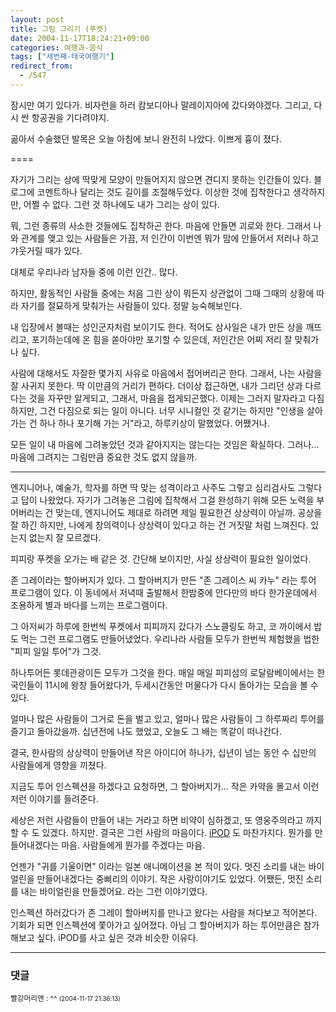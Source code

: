 ```yaml
---
layout: post
title: 그림 그리기 (푸켓)
date: 2004-11-17T18:24:21+09:00
categories: 여행과-음식
tags: ["세번째-태국여행기"]
redirect_from:
  - /547
---
```


잠시만 여기 있다가. 비자런을 하러 캄보디아나 말레이지아에 갔다와야겠다. 그리고, 다시 싼 항공권을 기다려야지.

곪아서 수술했던 발목은 오늘 아침에 보니 완전히 나았다. 이쁘게 흉이 졌다.

====

자기가 그리는 상에 딱맞게 모양이 만들어지지 않으면 견디지 못하는 인간들이 있다. 블로그에 코멘트하나 달리는 것도 길이를 조절해두었다. 이상한 것에 집착한다고 생각하지만, 어쩔 수 없다. 그런 것 하나에도 내가 그리는 상이 있다.

뭐, 그런 종류의 사소한 것들에도 집착하곤 한다. 마음에 안들면 괴로와 한다. 그래서 나와 관계를 맺고 있는 사람들은 가끔, 저 인간이 이번엔 뭐가 맘에 안들어서 저러나 하고 갸웃거릴 때가 있다.

대체로 우리나라 남자들 중에 이런 인간.. 많다.

하지만, 활동적인 사람들 중에는 처음 그린 상이 뭐든지 상관없이 그때 그때의 상황에 따라 자기를 절묘하게 맞춰가는 사람들이 있다. 정말 능숙해보인다.

내 입장에서 볼때는 성인군자처럼 보이기도 한다. 적어도 삼사일은 내가 만든 상을 깨뜨리고, 포기하는데에 온 힘을 쏟아야만 포기할 수 있은데, 저인간은 어찌 저리 잘 맞춰가나 싶다.

사람에 대해서도 자잘한 몇가지 사유로 마음에서 접어버리곤 한다. 그래서, 나는 사람을 잘 사귀지 못한다. 딱 이만큼의 거리가 편하다. 더이상 접근하면, 내가 그리던 상과 다르다는 것을 자꾸만 알게되고, 그래서, 마음을 접게되곤했다. 이제는 그러지 말자라고 다짐하지만, 그건 다짐으로 되는 일이 아니다. 너무 시니컬인 것 같기는 하지만 "인생을 살아가는 건 하나 하나 포기해 가는 거"라고, 하루키상이 말했었다. 어쨌거나.

모든 일이 내 마음에 그려놓았던 것과 같아지지는 않는다는 것임은 확실하다. 그러나... 마음에 그려지는 그림만큼 중요한 것도 없지 않을까.

----

엔지니어나, 예술가, 학자를 하면 딱 맞는 성격이라고 사주도 그렇고 심리검사도 그렇다고 답이 나왔었다. 자기가 그려놓은 그림에 집착해서 그걸 완성하기 위해 모든 노력을 부어버리는 건 맞는데, 엔지니어도 제대로 하려면 제일 필요한건 상상력이 아닐까. 공상을 잘 하긴 하지만, 나에게 창의력이나 상상력이 있다고 하는 건 거짓말 처럼 느껴진다. 있는지 없는지 잘 모르겠다.

피피랑 푸켓을 오가는 배 같은 것. 간단해 보이지만, 사실 상상력이 필요한 일이었다.

존 그레이라는 할아버지가 있다. 그 할아버지가 만든 "존 그레이스 씨 카누" 라는 투어 프로그램이 있다. 이 동네에서 저녁때 출발해서 한밤중에 안다만의 바다 한가운데에서 조용하게 별과 바다를 느끼는 프로그램이다.

그 아저씨가 하루에 한번씩 푸켓에서 피피까지 갔다가 스노클링도 하고, 코 까이에서 밥도 먹는 그런 프로그램도 만들어냈었다. 우리나라 사람들 모두가 한번씩 체험했을 법한 "피피 일일 투어"가 그것.

하나투어든 롯데관광이든 모두가 그것을 한다. 매일 매일 피피섬의 로달람베이에서는 한국인들이 11시에 왕창 들어왔다가, 두세시간동안 머물다가 다시 돌아가는 모습을 볼 수 있다.

얼마나 많은 사람들이 그거로 돈을 벌고 있고, 얼마나 많은 사람들이 그 하루짜리 투어를 즐기고 돌아갔을까. 십년전에 나도 했었고, 오늘도 그 배는 똑같이 떠나간다.

결국, 한사람의 상상력이 만들어낸 작은 아이디어 하나가, 십년이 넘는 동안 수 십만의 사람들에게 영향을 끼쳤다.

지금도 투어 인스펙션을 하겠다고 요청하면, 그 할아버지가... 작은 카약을 몰고서 이런 저런 이야기를 들려준다.

세상은 저런 사람들이 만들어 내는 거라고 하면 비약이 심하겠고, 또 영웅주의라고 까지 할 수 도 있겠다. 하지만. 결국은 그런 사람의 마음이다. <a href="/616" target=bb>iPOD</a> 도 마찬가지다. 뭔가를 만들어내겠다는 마음. 사람들에게 뭔가를 주겠다는 마음.

언젠가 "귀를 기울이면" 이라는 일본 애니메이션을 본 적이 있다. 멋진 소리를 내는 바이얼린을 만들어내겠다는 중삐리의 이야기. 작은 사랑이야기도 있었다. 어쨌든, 멋진 소리를 내는 바이얼린을 만들겠어요. 라는 그런 이야기였다.

인스펙션 하러갔다가 존 그레이 할아버지를 만나고 왔다는 사람을 쳐다보고 적어본다. 기회가 되면 인스펙션에 쫓아가고 싶어졌다. 아님 그 할아버지가 하는 투어만큼은 참가해보고 싶다. iPOD를 사고 싶은 것과 비슷한 이유다.

* * *

### 댓글



<!--- cmt:917 --->
<!--- mail: --->
<!--- parent:0 --->

<small>빨강머리앤 : ^^ <small>(2004-11-17 21:36:13)</small></small>

